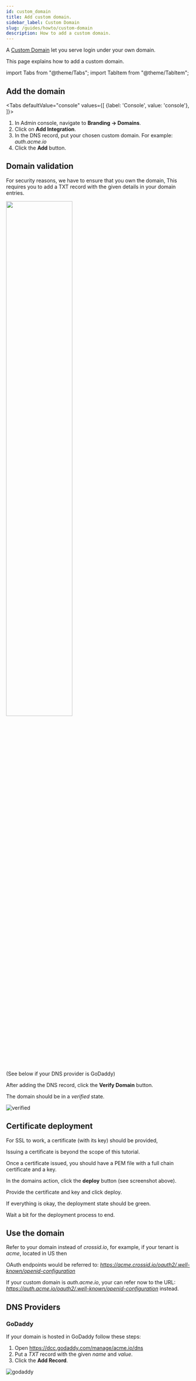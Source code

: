 ```yaml
---
id: custom_domain
title: Add custom domain.
sidebar_label: Custom Domain
slug: /guides/howto/custom-domain
description: How to add a custom domain.
---
```


A [Custom Domain](/docs/concepts/custom-domain) let you serve login under your own domain.

This page explains how to add a custom domain.

import Tabs from "@theme/Tabs";
import TabItem from "@theme/TabItem";

## Add the domain

<Tabs
defaultValue="console"
values={[
{label: 'Console', value: 'console'},
]}>
<TabItem value="console">

1. In Admin console, navigate to **Branding &rarr; Domains**.
1. Click on **Add Integration**.
1. In the DNS record, put your chosen custom domain.
   For example: _auth.acme.io_
1. Click the **Add** button.

</TabItem>
</Tabs>

## Domain validation

For security reasons, we have to ensure that you own the domain,
This requires you to add a TXT record with the given details in your domain entries.

<img src="/img/howto/customdomain_dns_record.png" width="60%"/><br/><br/>

(See below if your DNS provider is GoDaddy)

After adding the DNS record, click the **Verify Domain** button.

The domain should be in a _verified_ state.

![verified](/img/howto/customdomain_verified.png)

## Certificate deployment

For SSL to work, a certificate (with its key) should be provided,

Issuing a certificate is beyond the scope of this tutorial.

Once a certificate issued, you should have a PEM file with a full chain certificate and a key.

In the domains action, click the **deploy** button (see screenshot above).

Provide the certificate and key and click deploy.

If everything is okay, the deployment state should be green.

Wait a bit for the deployment process to end.

## Use the domain

Refer to your domain instead of _crossid.io_, for example, if your tenant is _acme_, located in US then

OAuth endpoints would be referred to: _https://acme.crossid.io/oauth2/.well-known/openid-configuration_

If your custom domain is _auth.acme.io_, your can refer now to the URL: _https://auth.acme.io/oauth2/.well-known/openid-configuration_ instead.

## DNS Providers

### GoDaddy

If your domain is hosted in GoDaddy follow these steps:

1. Open https://dcc.godaddy.com/manage/acme.io/dns
1. Put a _TXT_ record with the given _name_ and _value_.
1. Click the **Add Record**.

![godaddy](/img/howto/customdomain_godaddy.png)
